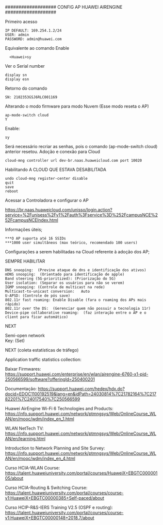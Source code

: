 ################### CONFIG AP HUAWEI AIRENGINE ###################

Primeiro acesso

    IP DEFAULT: 169.254.1.2/24   
    USER: admin   
    PASSWORD: admin@huawei.com     
 
Equivalente ao comando Enable   
      
      <Huawei>sy   

Ver o Serial number
   
    display sn   
    display esn  

Retorno do comando  
  
    SN: 2102353GSJ6RLC001169   
  
Alterando o modo firmware para modo Nuvem (Esse modo reseta o AP)
    
    ap-mode-switch cloud
    Y

Enable:

    sy

Será necessário recriar as senhas, pois o comando (ap-mode-switch cloud) anterior resetou.
Adoção e conexão para Cloud

    cloud-mng controller url dev-br.naas.huaweicloud.com port 10020

Habilitando A CLOUD QUE ESTAVA DESABILITADA

    undo cloud-mng register-center disable
    quit
    save
    reboot 

Acessar a Controladora e configurar o AP

   https://br.naas.huaweicloud.com/unisso/login.action?service=%2Funisess%2Fv1%2Fauth%3Fservice%3D%252FcampusNCE%252FcampusNCEIndex.html

  Informações úteis;
  
    ***O AP suporta até 16 SSIDs
    ***1000 user simultâneos (max teórico, recomendado 100 users)

Configurações a serem habilitadas na Cloud referente à adoção dos AP;

SEMPRE HABILITAR  

    DNS snooping:  (Previne ataque de dns e identificação dos ativos)   
    mDNS snooping:  (Orientado para identificação de apple)  
    Band steering (5G-prioritized): (Priorização do 5G)   
    User isolation: (Separar os usuários para não se verem)   
    IGMP snooping: (Controle de multicast na rede)   
    Multicast-to-unicast conversion:   Auto   
    U-APSD: (Controle de pós save)    
    802.11r fast roaming: Enable Disable (fara o roaming dos APs mais rápido)   
    802.11r over the DS:  (Gerenciar quem não possuir a tecnologia 11r)    
    Device-pipe collaborative roaming:  (faz interação entre o AP e o client para ficar automático)   

NEXT 

  Semi-open network   
  Key:  (Set)    

NEXT (coleta estatísticas de tráfego)    

  Application traffic statistics collection:   
 
Baixar Firmwares:
https://support.huawei.com/enterprise/en/wlan/airengine-6760-x1-pid-250566599/software?offeringId=250400201

Documentação: https://support.huawei.com/hedex/hdx.do?docid=EDOC1100192519&lang=en&idPath=24030814%7C21782164%7C21782201%7C24017540%7C250566599

Huawei AirEngine Wi-Fi 6 Technologies and Products: 
https://info.support.huawei.com/network/ptmngsys/Web/OnlineCourse_WLAN/en/mooc/wdm/index_en_1.html

WLAN NetTech TV: 
https://info.support.huawei.com/network/ptmngsys/Web/OnlineCourse_WLAN/en/learning.html

Introduction to Network Planning and Site Survey: 
https://info.support.huawei.com/network/ptmngsys/Web/OnlineCourse_WLAN/en/mooc/wdm/index_en_4.html

Curso HCIA-WLAN Course: 
https://talent.huaweiuniversity.com/portal/courses/HuaweiX+EBGTC00000105/about

Curso HCIA-Routing & Switching Course:
https://talent.huaweiuniversity.com/portal/courses/course-v1:HuaweiX+EBGTC00000385+Self-paced/about

Curso HCIP-R&S-IERS Training V2.5 (OSPF e routing): 
https://talent.huaweiuniversity.com/portal/courses/course-v1:HuaweiX+EBGTC00000148+2018.7/about


  
